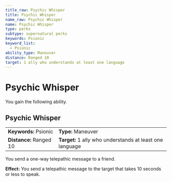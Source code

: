 ```yaml
---
title_raw: Psychic Whisper
title: Psychic Whisper
name_raw: Psychic Whisper
name: Psychic Whisper
type: perks
subtype: supernatural perks
keywords: Psionic
keyword_list:
  - Psionic
ability_type: Maneuver
distance: Ranged 10
target: 1 ally who understands at least one language
---
```


# Psychic Whisper

You gain the following ability.

## Psychic Whisper

|                         |                                                          |
| :---------------------- | :------------------------------------------------------- |
| **Keywords:** Psionic   | **Type:** Maneuver                                       |
| **Distance:** Ranged 10 | **Target:** 1 ally who understands at least one language |

You send a one-way telepathic message to a friend.

**Effect:** You send a telepathic message to the target that takes 10 seconds or less to speak.
